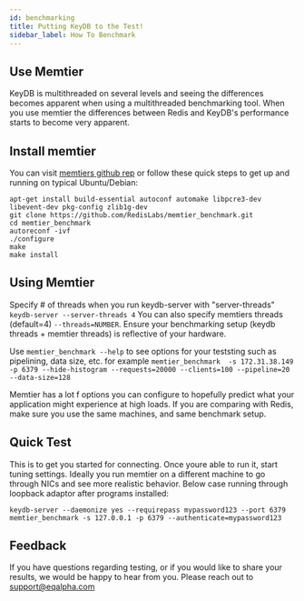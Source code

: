 ```yaml
---
id: benchmarking
title: Putting KeyDB to the Test!
sidebar_label: How To Benchmark
---
```


## Use Memtier

KeyDB is multithreaded on several levels and seeing the differences becomes apparent when using a multithreaded benchmarking tool. When you use memtier the differences between Redis and KeyDB's performance starts to become very apparent.


## Install memtier

You can visit [memtiers github rep](https://github.com/RedisLabs/memtier_benchmark) or follow these quick steps to get up and running on typical Ubuntu/Debian:
```
apt-get install build-essential autoconf automake libpcre3-dev libevent-dev pkg-config zlib1g-dev
git clone https://github.com/RedisLabs/memtier_benchmark.git
cd memtier_benchmark
autoreconf -ivf
./configure
make
make install
```

## Using Memtier

Specify # of threads when you run keydb-server with "server-threads" `keydb-server --server-threads 4`
You can also specify memtiers threads (default=4) `--threads=NUMBER`. Ensure your benchmarking setup (keydb threads + memtier threads) is reflective of your hardware. 

Use `memtier_benchmark --help` to see options for your teststing such as pipelining, data size, etc. for example `memtier_benchmark  -s 172.31.38.149 -p 6379 --hide-histogram --requests=20000 --clients=100 --pipeline=20 --data-size=128`

Memtier has a lot f options you can configure to hopefully predict what your application might experience at high loads. If you are comparing with Redis, make sure you use the same machines, and same benchmark setup. 

## Quick Test

This is to get you started for connecting. Once youre able to run it, start tuning settings. Ideally you run memtier on a different machine to go through NICs and see more realistic behavior. Below case running through loopback adaptor after programs installed:

```
keydb-server --daemonize yes --requirepass mypassword123 --port 6379
memtier_benchmark -s 127.0.0.1 -p 6379 --authenticate=mypassword123
```

## Feedback

If you have questions regarding testing, or if you would like to share your results, we would be happy to hear from you. Please reach out to support@eqalpha.com
